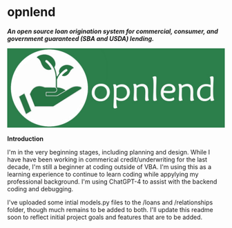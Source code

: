 # opnlend
**_An open source loan origination system for commercial, consumer, and government guaranteed (SBA and USDA) lending._**

![opnlend-logo-banner](media/images/opnlend-logo-banner.jpg)

**Introduction**

I'm in the very beginning stages, including planning and design. While I have have been working in commerical credit/underwriting for the last decade, I'm still a beginner at coding outside of VBA. I'm using this as a learning experience to continue to learn coding while appylying my professional background. I'm using ChatGPT-4 to assist with the backend coding and debugging.

I've uploaded some intial models.py files to the /loans and /relationships folder, though much remains to be added to both. I'll update this readme soon to reflect initial project goals and features that are to be added.

